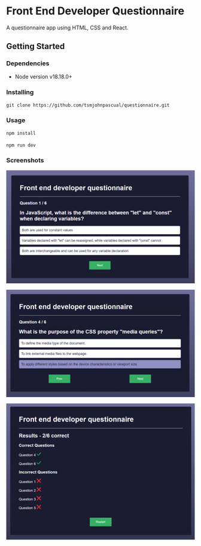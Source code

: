 # Front End Developer Questionnaire

A questionnaire app using HTML, CSS and React.

## Getting Started

### Dependencies

* Node version v18.18.0+

### Installing

```
git clone https://github.com/tsmjohnpascual/questionnaire.git
```

### Usage

```
npm install

npm run dev
```

### Screenshots

![screenshot1](./src/assets/screenshot1.png)

![screenshot2](./src/assets/screenshot2.png)

![screenshot3](./src/assets/screenshot3.png)

